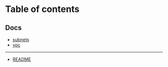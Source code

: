 # Table of contents

## Docs

* [subnets](README.md)
* [vpc](docs/vpc.md)

***

* [README](<README (1).md>)
